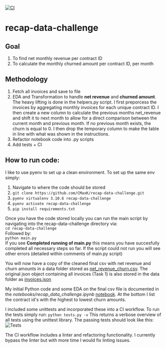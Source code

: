 [![CI](https://github.com/CMaxK/recap-data-challenge/actions/workflows/ci.yml/badge.svg)](https://github.com/CMaxK/recap-data-challenge/actions/workflows/ci.yml)

# recap-data-challenge

## Goal
1. To find net monthly revenue per contract ID
2. To calculate the monthly churned amount per contract ID, per month

## Methodology
1. Fetch all invoices and save to file
2. EDA and Transformation to handle **net revenue** and **churned amount**. The heavy lifting is done in the helpers.py script. I first preporcess the invoices by aggregating monthly invoices for each unique contract ID. I then create a new column to calculate the previous months net_revenue and shift it to next month to allow for a direct comparison between the current month and previous month. If no previous month exists, the churn is equal to 0. I then drop the temporary column to make the table in line with what was shown in the instructions.
3. Refactor notebook code into .py scripts
4. Add tests + CI

## How to run code:
I like to use pyenv to set up a clean environment. To set up the same env simply:
1. Navigate to where the code should be stored
2. ```git clone https://github.com/CMaxK/recap-data-challenge.git```
3. ```pyenv virtualenv 3.10.6 recap-data-challenge```
4. ```pyenv activate recap-data-challenge```
5. ```pip install requirements.txt```

Once you have the code stored locally you can run the main script by navigating into the recap-data-challenge directory via:  
```cd recap-data-challenge```  
Followed by:  
```python main.py```  
If you see **Completed running of main.py** this means you have succesfully completed all necessary steps so far. If the script could not run you will see other errors (detailed within comments of main.py script)

You will now have a copy of the cleaned final csv with net revenue and churn amounts in a data folder stored as [net_revenue_churn.csv](data/net_revenue_churn.csv). The original json object containing all invoices (Task 1) is also stored in the data folder as [invoices.json](data/invoices.json)

My initial Python code and some EDA on the final csv file is documented in the *notebooks/recap_data_challenge.ipynb* [notebook](notebooks/recap_data_challenge.ipynb). At the bottom I list the contract id's with the highest to lowest churn amounts. 

I included some unittests and incorporated these into a CI workflow. 
To run the tests simply run:
```python tests.py -v```
This returns a verbose overview of all tests using the unittest library. The passing tests should look like this:  
![Tests](images/tests_screenshot.png)

The CI workflow includes a linter and refactoring functionality. I currently bypass the linter but with more time I would fix linting issues.
